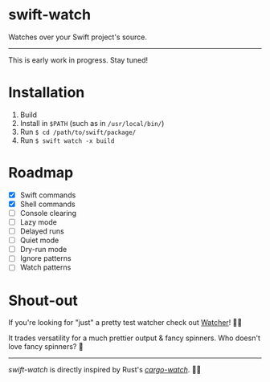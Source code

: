 # swift-watch

Watches over your Swift project's source.

---

This is early work in progress. Stay tuned!

# Installation

1. Build
2. Install in `$PATH` (such as in `/usr/local/bin/`)
3. Run `$ cd /path/to/swift/package/`
3. Run `$ swift watch -x build`

# Roadmap

- [x] Swift commands
- [x] Shell commands
- [ ] Console clearing
- [ ] Lazy mode
- [ ] Delayed runs
- [ ] Quiet mode
- [ ] Dry-run mode
- [ ] Ignore patterns
- [ ] Watch patterns

# Shout-out

If you're looking for "just" a pretty test watcher check out [Watcher](https://github.com/BenchR267/Watcher)! 👌🏻

It trades versatility for a much prettier output & fancy spinners. Who doesn't love fancy spinners? 🤩

---

*swift-watch* is directly inspired by Rust's [*cargo-watch*](https://github.com/passcod/cargo-watch). 🙌🏻
